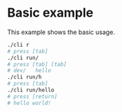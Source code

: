 # Basic example

This example shows the basic usage.

```sh
./cli r
# press [tab]
./cli run/
# press [tab] [tab]
# dev/   hello
./cli run/h
# press [tab]
./cli run/hello
# press [return]
# hello world!
```
